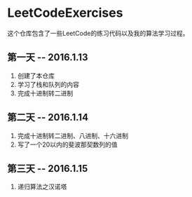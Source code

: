 # LeetCodeExercises

这个仓库包含了一些LeetCode的练习代码以及我的算法学习过程。

## 第一天 -- 2016.1.13

1. 创建了本仓库
2. 学习了栈和队列的内容
3. 完成十进制转二进制

## 第二天 -- 2016.1.14

1. 完成十进制转二进制、八进制、十六进制
2. 写了一个20以内的斐波那契数列的值

## 第三天 -- 2016.1.15

1. 递归算法之汉诺塔
 